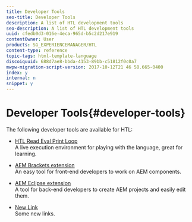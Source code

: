 ```yaml
---
title: Developer Tools
seo-title: Developer Tools
description: A list of HTL development tools
seo-description: A list of HTL development tools
uuid: cfedb0d3-016e-4eca-965d-b5c2d217e919
contentOwner: User
products: SG_EXPERIENCEMANAGER/HTL
content-type: reference
topic-tags: html-template-language
discoiquuid: 688d7ae8-bbda-4153-89bb-c51812f0c0a7
mwpw-migration-script-version: 2017-10-12T21 46 58.665-0400
index: y
internal: n
snippet: y
---
```


# Developer Tools{#developer-tools}

The following developer tools are available for HTL:

* [HTL Read Eval Print Loop](https://github.com/Adobe-Marketing-Cloud/aem-htl-repl)  
  A live execution environment for playing with the language, great for learning.

* [AEM Brackets extension](https://helpx.adobe.com/experience-manager/6-4/sites/developing/using/aem-brackets.html)  
  An easy tool for front-end developers to work on AEM components.

* [AEM Eclipse extension](https://helpx.adobe.com/experience-manager/6-4/sites/developing/using/aem-eclipse.html)  
  A tool for back-end developers to create AEM projects and easily edit them.

* [New Link](https://helpx.adobe.com/experience-manager/6-4/sites/developing/using/aem-eclipse.html)  
  Some new links.

